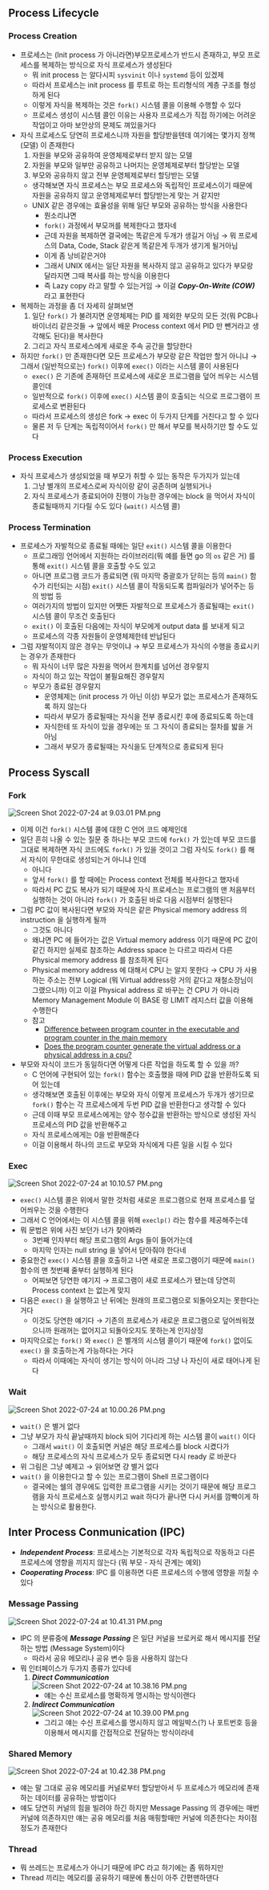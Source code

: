 ## Process Lifecycle

### Process Creation

- 프로세스는 (Init process 가 아니라면)부모프로세스가 반드시 존재하고, 부모 프로세스를 복제하는 방식으로 자식 프로세스가 생성된다
	- 뭐 init process 는 알다시피 `sysvinit` 이나 `systemd` 등이 있겠제
	- 따라서 프로세스는 init process 를 루트로 하는 트리형식의 계층 구조를 형성하게 된다
	- 이렇게 자식을 복제하는 것은 `fork()` 시스템 콜을 이용해 수행할 수 있다
	- 프로세스 생성이 시스템 콜인 이유는 사용자 프로세스가 직접 하기에는 어려운 작업이고 아마 보안상의 문제도 껴있을거다
- 자식 프로세스도 당연히 프로세스니까 자원을 할당받을텐데 여기에는 몇가지 정책(모델) 이 존재한다
	1. 자원을 부모와 공유하여 운영체제로부터 받지 않는 모델
	2. 자원을 부모와 일부만 공유하고 나머지는 운영체제로부터 할당받는 모델
	3. 부모와 공유하지 않고 전부 운영체제로부터 할당받는 모델
	- 생각해보면 자식 프로세스는 부모 프로세스와 독립적인 프로세스이기 때문에 자원을 공유하지 않고 운영체제로부터 할당받는게 맞는 거 같지만
	- UNIX 같은 경우에는 효율성을 위해 일단 부모와 공유하는 방식을 사용한다
		- 뭔소리냐면
		- `fork()` 과정에서 부모꺼를 복제한다고 했자네
		- 근데 자원을 복제하면 결국에는 똑같은게 두개가 생길거 아님 → 뭐 프로세스의 Data, Code, Stack 같은게 똑같은게 두개가 생기게 될거아님
		- 이게 좀 낭비같은거야
		- 그래서 UNIX 에서는 일단 자원을 복사하지 않고 공유하고 있다가 부모랑 달라지면 그때 복사를 하는 방식을 이용한다
		- 즉 Lazy copy 라고 말할 수 있는거임 → 이걸 ***Copy-On-Write (COW)*** 라고 표현한다
- 복제하는 과정을 좀 더 자세히 살펴보면
	1. 일단 `fork()` 가 불려지면 운영체제는 PID 를 제외한 부모의 모든 것(뭐 PCB나 바이너리 같은것들 → 앞에서 배운 Process context 에서 PID 만 뺀거라고 생각해도 된다)을 복사한다
	2. 그리고 자식 프로세스에게 새로운 주속 공간을 할당한다
- 하지만 `fork()` 만 존재한다면 모든 프로세스가 부모랑 같은 작업만 할거 아니냐 → 그래서 (일반적으로는) `fork()` 이후에 `exec()` 이라는 시스템 콜이 사용된다
	- `exec()` 은 기존에 존재하던 프로세스에 새로운 프로그램을 덮어 씌우는 시스템 콜인데
	- 일반적으로 `fork()` 이후에 `exec()` 시스템 콜이 호출되는 식으로 프로그램이 프로세스로 변환된다
	- 따라서 프로세스의 생성은 fork → exec 이 두가지 단계를 거친다고 할 수 있다
	- 물론 저 두 단계는 독립적이어서 `fork()` 만 해서 부모를 복사하기만 할 수도 있다

### Process Execution

- 자식 프로세스가 생성되었을 때 부모가 취할 수 있는 동작은 두가지가 있는데
	1. 그냥 별개의 프로세스로써 자식이랑 같이 공존하며 실행되거나
	2. 자식 프로세스가 종료되어야 진행이 가능한 경우에는 block 을 먹어서 자식이 종료될때까지 기다릴 수도 있다 (`wait()` 시스템 콜)

### Process Termination

- 프로세스가 자발적으로 종료될 때에는 일단 `exit()` 시스템 콜을 이용한다
	- 프로그래밍 언어에서 지원하는 라이브러리(뭐 예를 들면 go 의 `os` 같은 거) 를 통해 `exit()` 시스템 콜을 호출할 수도 있고
	- 아니면 프로그램 코드가 종료되면 (뭐 마지막 중괄호가 닫히는 등의 `main()` 함수가 리턴되는 시점) `exit()` 시스템 콜이 작동되도록 컴파일러가 넣어주는 등의 방법 등
	- 여러가지의 방법이 있지만 어쨋든 자발적으로 프로세스가 종료될때는 `exit()` 시스템 콜이 무조건 호출된다
	- `exit()` 이 호출된 다음에는 자식이 부모에게 output data 를 보내게 되고
	- 프로세스의 각종 자원들이 운영체제한테 반납된다
- 그럼 자발적이지 않은 경우는 무엇이냐 → 부모 프로세스가 자식의 수행을 종료시키는 경우가 존재한다
	- 뭐 자식이 너무 많은 자원을 먹어서 한계치를 넘어선 경우랄지
	- 자식이 하고 있는 작업이 불필요해진 경우랄지
	- 부모가 종료된 경우랄지
		- 운영체제는 (init process 가 아닌 이상) 부모가 없는 프로세스가 존재하도록 하지 않는다
		- 따라서 부모가 종료될때는 자식을 전부 종료시킨 후에 종료되도록 하는데
		- 자식한테 또 자식이 있을 경우에는 또 그 자식이 종료되는 절차를 밟을 거 아님
		- 그래서 부모가 종료될때는 자식을도 단계적으로 종료되게 된다

## Process Syscall

### Fork

![Screen Shot 2022-07-24 at 9.03.01 PM.png](Screen_Shot_2022-07-24_at_9.03.01_PM.png)

- 이제 이건 `fork()` 시스템 콜에 대한 C 언어 코드 예제인데
- 일단 흔히 나올 수 있는 질문 중 하나는 부모 코드에 `fork()` 가 있는데 부모 코드를 그대로 복제하면 자식 코드에도 `fork()` 가 있을 것이고 그럼 자식도 `fork()` 를 해서 자식이 무한대로 생성되는거 아니냐 인데
	- 아니다
	- 앞서 `fork()` 를 할 때에는 Process context 전체를 복사한다고 했자네
	- 따라서 PC 값도 복사가 되기 때문에 자식 프로세스는 프로그램의 맨 처음부터 실행하는 것이 아니라 `fork()` 가 호출된 바로 다음 시점부터 실행된다
- 그럼 PC 값이 복사된다면 부모와 자식은 같은 Physical memory address 의 instruction 을 실행하게 될까
	- 그것도 아니다
	- 왜냐면 PC 에 들어가는 값은 Virtual memory address 이기 때문에 PC 값이 같긴 하지만 실제로 참조하는 Address space 는 다르고 따라서 다른 Physical memory address 를 참조하게 된다
	- Physical memory address 에 대해서 CPU 는 알지 못한다 → CPU 가 사용하는 주소는 전부 Logical (뭐 Virtual address랑 거의 같다고 재철소장님이 그랬으니까) 이고 이걸 Physical address 로 바꾸는 건 CPU 가 아니라 Memory Management Module 이 BASE 랑 LIMIT 레지스터 값을 이용해 수행한다
	- 참고
		- [Difference between program counter in the executable and program counter in the main memory](https://stackoverflow.com/a/35519586)
		- [Does the program counter generate the virtual address or a physical address in a cpu?](https://qr.ae/pvMrgG)
- 부모와 자식이 코드가 동일하다면 어떻게 다른 작업을 하도록 할 수 있을 까?
	- C 언어에 구현되어 있는 `fork()` 함수는 호출했을 때에 PID 값을 반환하도록 되어 있는데
	- 생각해보면 호출된 이후에는 부모와 자식 이렇게 프로세스가 두개가 생기므로 `fork()` 함수는 각 프로세스에게 두번 PID 값을 반환한다고 생각할 수 있다
	- 근데 이때 부모 프로세스에게는 양수 정수값을 반환하는 방식으로 생성된 자식 프로세스의 PID 값을 반환해주고
	- 자식 프로세스에게는 0을 반환해준다
	- 이걸 이용해서 하나의 코드로 부모와 자식에게 다른 일을 시킬 수 있다

### Exec

![Screen Shot 2022-07-24 at 10.10.57 PM.png](Screen_Shot_2022-07-24_at_10.10.57_PM.png)

- `exec()` 시스템 콜은 위에서 말한 것처럼 새로운 프로그램으로 현재 프로세스를 덮어씌우는 것을 수행한다
- 그래서 C 언어에서는 이 시스템 콜을 위해 `execlp()` 라는 함수를 제공해주는데
- 뭐 문법은 위에 사진 보던가 너가 찾아봐라
	- 3번째 인자부터 해당 프로그램의 Args 들이 들어가는데
	- 마지막 인자는 null string 을 넣어서 닫아줘야 한다네
- 중요한건 `exec()` 시스템 콜을 호출하고 나면 새로운 프로그램이기 때문에 `main()` 함수의 맨 첫번째 줄부터 실행하게 된다
	- 어찌보면 당연한 얘기지 → 프로그램이 새로 프로세스가 됐는데 당연히 Process context 는 없는게 맞지
- 다음은 `exec()` 을 실행하고 난 뒤에는 원래의 프로그램으로 되돌아오지는 못한다는 거다
	- 이것도 당연한 얘기다 → 기존의 프로세스가 새로운 프로그램으로 덮어씌워졌으니까 원래꺼는 없어지고 되돌아오지도 못하는게 인지상정
- 마지막으로는 `fork()` 와 `exec()` 은 별개의 시스템 콜이기 때문에 `fork()` 없이도 `exec()` 을 호출하는게 가능하다는 거다
	- 따라서 이때에는 자식이 생기는 방식이 아니라 그냥 나 자신이 새로 태어나게 된다

### Wait

![Screen Shot 2022-07-24 at 10.00.26 PM.png](Screen_Shot_2022-07-24_at_10.00.26_PM.png)

- `wait()` 은 별거 없다
- 그냥 부모가 자식 끝날때까지 block 되어 기다리게 하는 시스템 콜이 `wait()` 이다
	- 그래서 `wait()` 이 호출되면 커널은 해당 프로세스를 block 시켰다가
	- 해당 프로세스의 자식 프로세스가 모두 종료되면 다시 ready 로 바꾼다
- 위 그림은 그냥 예제고 → 읽어보면 걍 별거 없다
- `wait()` 을 이용한다고 할 수 있는 프로그램이 Shell 프로그램이다
	- 결국에는 쉘의 경우에도 입력한 프로그램을 시키는 것이기 때문에 해당 프로그램을 자식 프로세스호 실행시키고 wait 하다가 끝나면 다시 커서를 깜빡이게 하는 방식으로 활용한다.

## Inter Process Conmunication (IPC)

- ***Independent Process***: 프로세스는 기본적으로 각자 독립적으로 작동하고 다른 프로세스에 영향을 끼지지 않는다 (뭐 부모 - 자식 관계는 예외)
- ***Cooperating Process***: IPC 를 이용하면 다른 프로세스의 수행에 영향을 끼칠 수 있다

### Message Passing

![Screen Shot 2022-07-24 at 10.41.31 PM.png](Screen_Shot_2022-07-24_at_10.41.31_PM.png)

- IPC 의 분류중에 ***Message Passing*** 은 일단 커널을 브로커로 해서 메시지를 전달하는 방법 (Message System)이다
	- 따라서 공유 메모리나 공유 변수 등을 사용하지 않는다
- 뭐 인터페이스가 두가지 종류가 있다네
	1. ***Direct Communication***
		![Screen Shot 2022-07-24 at 10.38.16 PM.png](Screen_Shot_2022-07-24_at_10.38.16_PM.png)
		- 얘는 수신 프로세스를 명확하게 명시하는 방식이랜다
	2. ***Indirect Communication***
		![Screen Shot 2022-07-24 at 10.39.00 PM.png](Screen_Shot_2022-07-24_at_10.39.00_PM.png)
		- 그리고 얘는 수신 프로세스를 명시하지 않고 메일박스(?) 나 포트번호 등을 이용해서 메시지를 간접적으로 전달하는 방식이라네

### Shared Memory

![Screen Shot 2022-07-24 at 10.42.38 PM.png](Screen_Shot_2022-07-24_at_10.42.38_PM.png)

- 얘는 말 그대로 공유 메모리를 커널로부터 할당받아서 두 프로세스가 메모리에 존재하는 데이터를 공유하는 방법이다
- 얘도 당연히 커널의 힘을 빌려야 하긴 하지만 Message Passing 의 경우에는 매번 커널에 의존하지만 얘는 공유 메모리를 처음 매핑할때만 커널에 의존한다는 차이점 정도가 존재한다

### Thread

- 뭐 쓰레드는 프로세스가 아니기 때문에 IPC 라고 하기에는 좀 뭐하지만
- Thread 끼리는 메모리를 공유하기 때문에 통신이 아주 간편맨하댄다